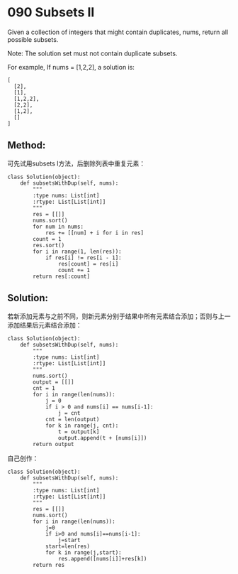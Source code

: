# 090 Subsets II


Given a collection of integers that might contain duplicates, nums, return all possible subsets.

Note: The solution set must not contain duplicate subsets.

For example,
If nums = [1,2,2], a solution is:

    [
      [2],
      [1],
      [1,2,2],
      [2,2],
      [1,2],
      []
    ]

## Method:
可先试用subsets I方法，后删除列表中重复元素：

    class Solution(object):
        def subsetsWithDup(self, nums):
            """
            :type nums: List[int]
            :rtype: List[List[int]]
            """
            res = [[]]
            nums.sort()
            for num in nums:
                res += [[num] + i for i in res]
            count = 1
            res.sort()
            for i in range(1, len(res)):
                if res[i] != res[i - 1]:
                    res[count] = res[i]
                    count += 1
            return res[:count]

## Solution:
若新添加元素与之前不同，则新元素分别于结果中所有元素结合添加；否则与上一添加结果后元素结合添加：

    class Solution(object):
        def subsetsWithDup(self, nums):
            """
            :type nums: List[int]
            :rtype: List[List[int]]
            """
            nums.sort()
            output = [[]]
            cnt = 1
            for i in range(len(nums)):
                j = 0
                if i > 0 and nums[i] == nums[i-1]:
                    j = cnt
                cnt = len(output)
                for k in range(j, cnt):
                    t = output[k]
                    output.append(t + [nums[i]])
            return output
自己创作：
            
    class Solution(object):
        def subsetsWithDup(self, nums):
            """
            :type nums: List[int]
            :rtype: List[List[int]]
            """
            res = [[]]
            nums.sort()
            for i in range(len(nums)):
                j=0
                if i>0 and nums[i]==nums[i-1]:
                    j=start
                start=len(res)
                for k in range(j,start):
                    res.append([nums[i]]+res[k])
            return res